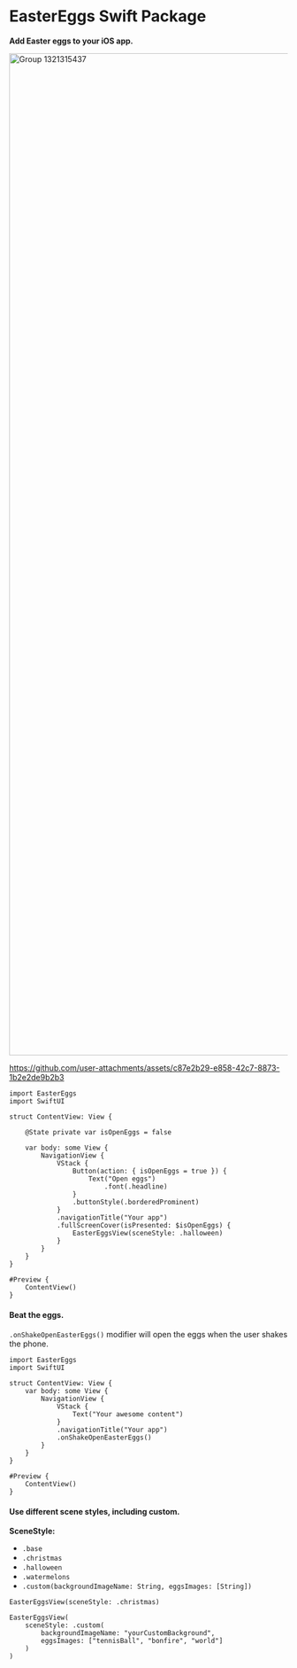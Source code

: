 # EasterEggs Swift Package
**Add Easter eggs to your iOS app.**

<img width="3658" height="1809" alt="Group 1321315437" src="https://github.com/user-attachments/assets/76fcbb81-84df-487a-be3a-d54bfbd5aa16" />

https://github.com/user-attachments/assets/c87e2b29-e858-42c7-8873-1b2e2de9b2b3

```
import EasterEggs
import SwiftUI

struct ContentView: View {
    
    @State private var isOpenEggs = false
    
    var body: some View {
        NavigationView {
            VStack {
                Button(action: { isOpenEggs = true }) {
                    Text("Open eggs")
                        .font(.headline)
                }
                .buttonStyle(.borderedProminent)
            }
            .navigationTitle("Your app")
            .fullScreenCover(isPresented: $isOpenEggs) {
                EasterEggsView(sceneStyle: .halloween)
            }
        }
    }
}

#Preview {
    ContentView()
}
```
#### Beat the eggs.
`.onShakeOpenEasterEggs()` modifier will open the eggs when the user shakes the phone.

```
import EasterEggs
import SwiftUI

struct ContentView: View {
    var body: some View {
        NavigationView {
            VStack {
                Text("Your awesome content")
            }
            .navigationTitle("Your app")
            .onShakeOpenEasterEggs()
        }
    }
}

#Preview {
    ContentView()
}
```
#### Use different scene styles, including custom.
**SceneStyle:**
- `.base`
- `.christmas`
- `.halloween`
- `.watermelons`
- `.custom(backgroundImageName: String, eggsImages: [String])`
```
EasterEggsView(sceneStyle: .christmas)

EasterEggsView(
    sceneStyle: .custom(
        backgroundImageName: "yourCustomBackground",
        eggsImages: ["tennisBall", "bonfire", "world"]
    )
)
```
